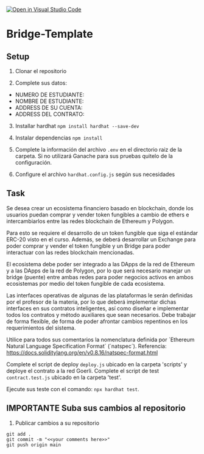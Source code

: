 [![Open in Visual Studio Code](https://classroom.github.com/assets/open-in-vscode-c66648af7eb3fe8bc4f294546bfd86ef473780cde1dea487d3c4ff354943c9ae.svg)](https://classroom.github.com/online_ide?assignment_repo_id=9214956&assignment_repo_type=AssignmentRepo)
# Bridge-Template

## Setup

1. Clonar el repositorio

2. Complete sus datos:
  * NUMERO DE ESTUDIANTE:
  * NOMBRE DE ESTUDIANTE:
  * ADDRESS DE SU CUENTA:
  * ADDRESS DEL CONTRATO:

3. Installar hardhat `npm install hardhat --save-dev`

4. Instalar dependencias `npm install`

5. Complete la información del archivo `.env` en el directorio raiz de la carpeta. Si no utilizará Ganache para sus pruebas quitelo de la configuración.

6. Configure el archivo `hardhat.config.js` según sus necesidades

## Task

Se desea crear un ecosistema financiero basado en blockchain, donde los usuarios puedan comprar y vender token fungibles a cambio de ethers e intercambiarlos entre las redes blockchain de Ethereum y Polygon.

Para esto se requiere el desarrollo de un token fungible que siga el estándar ERC-20 visto en el curso. Además, se deberá desarrollar un Exchange para poder comprar y vender el token fungible y un Bridge para poder interactuar con las redes blockchain mencionadas.

El ecosistema debe poder ser integrado a las DApps de la red de Ethereum y a las DApps de la red de Polygon, por lo que será necesario manejar un bridge (puente) entre ambas redes para poder negocios activos en ambos ecosistemas por medio del token fungible de cada ecosistema.

Las interfaces operativas de algunas de las plataformas le serán definidas por el profesor de la materia, por lo que deberá implementar dichas interfaces en sus contratos inteligentes, así como diseñar e implementar todos los contratos y método auxiliares que sean necesarios.
Debe trabajar de forma flexible, de forma de poder afrontar cambios repentinos en los requerimientos del sistema.

Utilice para todos sus comentarios la nomenclatura definida por ´Ethereum Natural Language Specification Format´ (´natspec´). Referencia: https://docs.soliditylang.org/en/v0.8.16/natspec-format.html

Complete el script de deploy `deploy.js` ubicado en la carpeta 'scripts' y deploye el contrato a la red Goerli.
Complete el script de test `contract.test.js` ubicado en la carpeta 'test'.

Ejecute sus teste con el comando: `npx hardhat test`.

## **IMPORTANTE** Suba sus cambios al repositorio

1. Publicar cambios a su repositorio

`git add .`  
`git commit -m "<<your comments here>>"`  
`git push origin main`